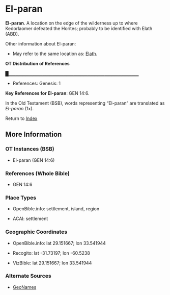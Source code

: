 # El-paran
**El-paran**. 
A location on the edge of the wilderness up to where Kedorlaomer defeated the Horites; probably to be identified with Elath (ABD). 




Other information about El-paran:


* May refer to the same location as: 
[Elath](Elath.md). 


**OT Distribution of References**

█▁▁▁▁▁▁▁▁▁▁▁▁▁▁▁▁▁▁▁▁▁▁▁▁▁▁▁▁▁▁▁▁▁▁▁▁▁▁
* References: Genesis: 1



**Key References for El-paran**: 
GEN 14:6. 


In the Old Testament (BSB), words representing “El-paran” are translated as 
*El-paran* (1x). 




Return to [Index](00-Index.md)

## More Information

### OT Instances (BSB)

* El-paran (GEN 14:6)



### References (Whole Bible)

* GEN 14:6


### Place Types

* OpenBible.info: settlement, island, region

* ACAI: settlement



### Geographic Coordinates

* OpenBible.info: lat 29.151667; lon 33.541944

* Recogito: lat -31.73197; lon -60.5238

* VizBible: lat 29.151667; lon 33.541944



### Alternate Sources

* [GeoNames](http://sws.geonames.org/3841956)



